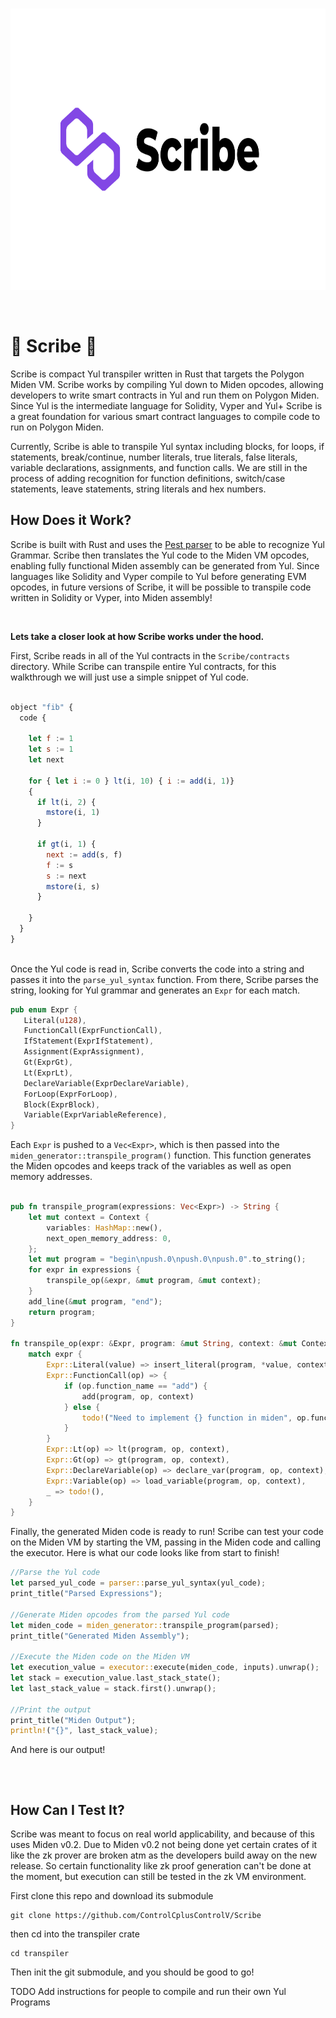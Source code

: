 
<br />
<p align="center">
    <img src="Scribe.png" alt="Logo" width="800" height="450">
  <p align="center">

 
<br />
      
# 📜 Scribe 📜

Scribe is compact Yul transpiler written in Rust that targets the Polygon Miden VM. Scribe works by compiling Yul down to Miden opcodes, allowing developers to write smart contracts in Yul and run them on Polygon Miden. Since Yul is the intermediate language for Solidity, Vyper and Yul+ Scribe is a great foundation for various smart contract languages to compile code to run on Polygon Miden.

Currently, Scribe is able to transpile Yul syntax including blocks, for loops, if statements, break/continue, number literals, true literals, false literals, variable declarations, assignments, and function calls. We are still in the process of adding recognition for function definitions, switch/case statements, leave statements, string literals and hex numbers.


## How Does it Work?

Scribe is built with Rust and uses the [Pest parser](https://github.com/pest-parser/pest) to be able to recognize Yul Grammar. Scribe then translates the Yul code to the Miden VM opcodes, enabling fully functional Miden assembly can be generated from Yul. Since languages like Solidity and Vyper compile to Yul before generating EVM opcodes, in future versions of Scribe, it will be possible to transpile code written in Solidity or Vyper, into Miden assembly!
         
 <br/>
      
**Lets take a closer look at how Scribe works under the hood.**
      
      
First, Scribe reads in all of the Yul contracts in the `Scribe/contracts` directory. While Scribe can transpile entire Yul contracts, for this walkthrough we will just use a simple snippet of Yul code.
      
```js
      
object "fib" {
  code {
      
    let f := 1
    let s := 1
    let next
    
    for { let i := 0 } lt(i, 10) { i := add(i, 1)}
    {
      if lt(i, 2) {
        mstore(i, 1)
      }
      
      if gt(i, 1) {
        next := add(s, f)
        f := s
        s := next
        mstore(i, s)
      }
      
    }
  }
}  
      
 ```
       
Once the Yul code is read in, Scribe converts the code into a string and passes it into the `parse_yul_syntax` function. From there, Scribe parses the string, looking for Yul grammar and generates an `Expr` for each match.
      
 ```rust 
pub enum Expr {
    Literal(u128),
    FunctionCall(ExprFunctionCall),
    IfStatement(ExprIfStatement),
    Assignment(ExprAssignment),
    Gt(ExprGt),
    Lt(ExprLt),
    DeclareVariable(ExprDeclareVariable),
    ForLoop(ExprForLoop),
    Block(ExprBlock),
    Variable(ExprVariableReference),
}
```
      
Each `Expr` is pushed to a `Vec<Expr>`, which is then passed into the `miden_generator::transpile_program()` function. This function generates the Miden opcodes and keeps track of the variables as well as open memory addresses.  
      
```rust

pub fn transpile_program(expressions: Vec<Expr>) -> String {
    let mut context = Context {
        variables: HashMap::new(),
        next_open_memory_address: 0,
    };
    let mut program = "begin\npush.0\npush.0\npush.0".to_string();
    for expr in expressions {
        transpile_op(&expr, &mut program, &mut context);
    }
    add_line(&mut program, "end");
    return program;
}

fn transpile_op(expr: &Expr, program: &mut String, context: &mut Context) {
    match expr {
        Expr::Literal(value) => insert_literal(program, *value, context),
        Expr::FunctionCall(op) => {
            if (op.function_name == "add") {
                add(program, op, context)
            } else {
                todo!("Need to implement {} function in miden", op.function_name)
            }
        }
        Expr::Lt(op) => lt(program, op, context),
        Expr::Gt(op) => gt(program, op, context),
        Expr::DeclareVariable(op) => declare_var(program, op, context),
        Expr::Variable(op) => load_variable(program, op, context),
        _ => todo!(),
    }
}
```
      
Finally, the generated Miden code is ready to run! Scribe can test your code on the Miden VM by starting the VM, passing in the Miden code and calling the executor. Here is what our code looks like from start to finish!
      
```rust
//Parse the Yul code
let parsed_yul_code = parser::parse_yul_syntax(yul_code);
print_title("Parsed Expressions");

//Generate Miden opcodes from the parsed Yul code
let miden_code = miden_generator::transpile_program(parsed);
print_title("Generated Miden Assembly");

//Execute the Miden code on the Miden VM
let execution_value = executor::execute(miden_code, inputs).unwrap();
let stack = execution_value.last_stack_state();
let last_stack_value = stack.first().unwrap();

//Print the output
print_title("Miden Output");
println!("{}", last_stack_value);
```
      
And here is our output!
      
```
      
      
```
      
## How Can I Test It?

Scribe was meant to focus on real world applicability, and because of this uses Miden v0.2. Due to Miden v0.2 not being done yet certain crates of it like the zk prover are broken atm as the developers build away on the new release. So certain functionality like zk proof generation can't be done at the moment, but execution can still be tested in the zk VM environment.

First clone this repo and download its submodule

```
git clone https://github.com/ControlCplusControlV/Scribe
```

then cd into the transpiler crate

```
cd transpiler
```

Then init the git submodule, and you should be good to go!

TODO Add instructions for people to compile and run their own Yul Programs
